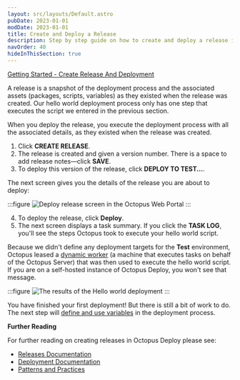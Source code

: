 ```yaml
---
layout: src/layouts/Default.astro
pubDate: 2023-01-01
modDate: 2023-01-01
title: Create and Deploy a Release
description: Step by step guide on how to create and deploy a release in Octopus Deploy
navOrder: 40
hideInThisSection: true
---
```


[Getting Started - Create Release And Deployment](https://www.youtube.com/watch?v=syfl59pR4ZU)

A release is a snapshot of the deployment process and the associated assets (packages, scripts, variables) as they existed when the release was created. Our hello world deployment process only has one step that executes the script we entered in the previous section.

When you deploy the release, you execute the deployment process with all the associated details, as they existed when the release was created.

1. Click **CREATE RELEASE**.
1. The release is created and given a version number. There is a space to add release notes—click **SAVE**.
1. To deploy this version of the release, click **DEPLOY TO TEST...**.

The next screen gives you the details of the release you are about to deploy:

:::figure
![Deploy release screen in the Octopus Web Portal](/docs/img/getting-started/first-deployment/legacy-guide/images/deploy-release.png)
:::

4. To deploy the release, click **Deploy**.
5. The next screen displays a task summary. If you click the **TASK LOG**, you'll see the steps Octopus took to execute your hello world script.

Because we didn't define any deployment targets for the **Test** environment, Octopus leased a [dynamic worker](/docs/infrastructure/workers/dynamic-worker-pools/#on-demand) (a machine that executes tasks on behalf of the Octopus Server) that was then used to execute the hello world script.  If you are on a self-hosted instance of Octopus Deploy, you won't see that message.

:::figure
![The results of the Hello world deployment](/docs/img/getting-started/first-deployment/legacy-guide/images/deployed-release.png)
:::

You have finished your first deployment!  But there is still a bit of work to do.  The next step will [define and use variables](/docs/getting-started/first-deployment/define-and-use-variables) in the deployment process.

**Further Reading**

For further reading on creating releases in Octopus Deploy please see:

- [Releases Documentation](/docs/releases)
- [Deployment Documentation](/docs/deployments)
- [Patterns and Practices](/docs/deployments/patterns)
